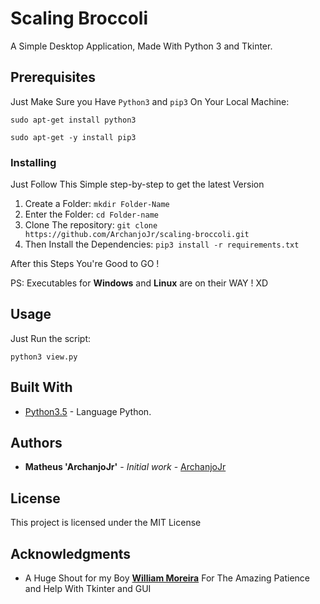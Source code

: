 # Scaling Broccoli

A Simple Desktop Application, Made With Python 3  and Tkinter.

## Prerequisites

Just Make Sure you Have `Python3` and `pip3` On Your Local Machine: 

```
sudo apt-get install python3

sudo apt-get -y install pip3
```

### Installing

Just Follow This Simple step-by-step to get the latest Version

1. Create a Folder:
	`mkdir Folder-Name`
2. Enter the Folder:
	`cd Folder-name`
3. Clone The repository:
	`git clone https://github.com/ArchanjoJr/scaling-broccoli.git`
4. Then Install the Dependencies:
	`pip3 install -r requirements.txt`

After this Steps You're Good to GO ! 

PS: Executables for **Windows** and **Linux** are on their WAY ! XD
## Usage

Just Run the script:
```
python3 view.py
```

## Built With

* [Python3.5](http://www.dropwizard.io/1.0.2/docs/) - Language Python.

## Authors

* **Matheus 'ArchanjoJr'** - *Initial work* - [ArchanjoJr](https://github.com/ArchanjoJr)

## License

This project is licensed under the MIT License

## Acknowledgments

* A Huge Shout for my Boy **[William Moreira](https://github.com/willmoreira)** For The Amazing Patience and Help With Tkinter and GUI
